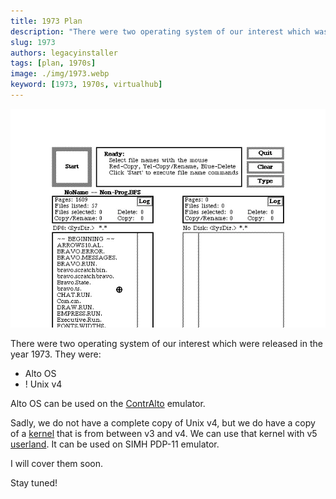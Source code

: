 ```yaml
---
title: 1973 Plan
description: "There were two operating system of our interest which was released in the year 1973. Sadly, we do not have a complete copy of ! Unix v4."
slug: 1973
authors: legacyinstaller
tags: [plan, 1970s]
image: ./img/1973.webp
keyword: [1973, 1970s, virtualhub]
---
```


![Alto OS from 1973](./img/1973.webp)

There were two operating system of our interest which were released in the year 1973. They were:

<!-- truncate -->

- Alto OS
- ! Unix v4

Alto OS can be used on the [ContrAlto](https://github.com/livingcomputermuseum/ContrAlto) emulator.

Sadly, we do not have a complete copy of Unix v4, but we do have a copy of a [kernel](<https://en.wikipedia.org/wiki/Kernel_(operating_system)>) that is from between v3 and v4. We can use that kernel with v5 [userland](https://en.wikipedia.org/wiki/User_space). It can be used on SIMH PDP-11 emulator.

I will cover them soon.

Stay tuned!
